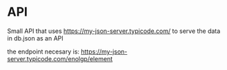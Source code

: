 # API

Small API that uses https://my-json-server.typicode.com/ to serve the data in db.json as an API

the endpoint necesary is: https://my-json-server.typicode.com/enolgp/element
